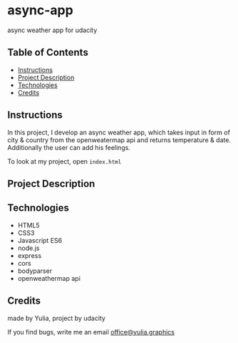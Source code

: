 # async-app
async weather app for udacity

## Table of Contents

* [Instructions](#instructions)
* [Project Description](#description)
* [Technologies](#technologies)
* [Credits](#credits)

## Instructions

In this project, I develop an async weather app, which takes input in form of city & country from the openweatermap api and returns temperature & date. Additionally the user can add his feelings.

To look at my project, open `index.html`

## Project Description

## Technologies

* HTML5
* CSS3
* Javascript ES6
* node.js
* express
* cors
* bodyparser
* openweathermap api

## Credits
made by Yulia, project by udacity

If you find bugs, write me an email office@yulia.graphics
